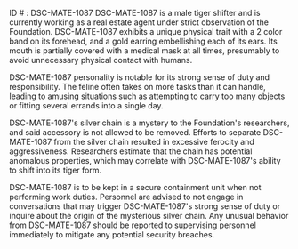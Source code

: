 ID # : DSC-MATE-1087
DSC-MATE-1087 is a male tiger shifter and is currently working as a real estate agent under strict observation of the Foundation. DSC-MATE-1087 exhibits a unique physical trait with a 2 color band on its forehead, and a gold earring embellishing each of its ears. Its mouth is partially covered with a medical mask at all times, presumably to avoid unnecessary physical contact with humans. 

DSC-MATE-1087 personality is notable for its strong sense of duty and responsibility. The feline often takes on more tasks than it can handle, leading to amusing situations such as attempting to carry too many objects or fitting several errands into a single day. 

DSC-MATE-1087's silver chain is a mystery to the Foundation's researchers, and said accessory is not allowed to be removed. Efforts to separate DSC-MATE-1087 from the silver chain resulted in excessive ferocity and aggressiveness. Researchers estimate that the chain has potential anomalous properties, which may correlate with DSC-MATE-1087's ability to shift into its tiger form. 

DSC-MATE-1087 is to be kept in a secure containment unit when not performing work duties. Personnel are advised to not engage in conversations that may trigger DSC-MATE-1087's strong sense of duty or inquire about the origin of the mysterious silver chain. Any unusual behavior from DSC-MATE-1087 should be reported to supervising personnel immediately to mitigate any potential security breaches.